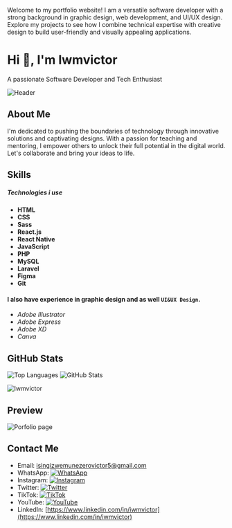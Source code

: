 Welcome to my portfolio website! I am a versatile software developer with a strong background in graphic design, web development, and UI/UX design. Explore my projects to see how I combine technical expertise with creative design to build user-friendly and visually appealing applications.

# Hi 👋, I'm Iwmvictor

A passionate Software Developer and Tech Enthusiast

![Header](https://firebasestorage.googleapis.com/v0/b/flexi-coding.appspot.com/o/dempgi7-520f8d5f-63d4-4453-8822-dbc149ae27f8.gif?alt=media&token=91c0c7b2-93c3-4029-b011-1a8703c5730d)

## About Me

I'm dedicated to pushing the boundaries of technology through innovative solutions and captivating designs. With a passion for teaching and mentoring, I empower others to unlock their full potential in the digital world. Let's collaborate and bring your ideas to life.

## Skills 
##### Technologies i use

- **HTML**
- **CSS**
- **Sass**
- **React.js**
- **React Native**
- **JavaScript**
- **PHP**
- **MySQL**
- **Laravel**
- **Figma**
- **Git**

#### I also have experience in graphic design and as well ```UI&UX Design```.

- *Adobe Illustrator*
- *Adobe Express*
- *Adobe XD*
- *Canva*


## GitHub Stats

![Top Languages](https://github-readme-stats.vercel.app/api/top-langs/?username=iwmvictor&layout=compact&theme=tokyonight)
![GitHub Stats](https://github-readme-stats.vercel.app/api?username=iwmvictor&show_icons=true&theme=tokyonight)

<p><img align="center" src="https://github-readme-streak-stats.herokuapp.com/?user=iwmvictor&&theme=tokyonight" alt="Iwmvictor" /></p>

## Preview

![Porfolio page](./public/preview.png)


## Contact Me
- Email: [isingizwemunezerovictor5@gmail.com](mailto:isingizwemunezerovictor5@gmail.com)
- WhatsApp: [![WhatsApp](https://img.shields.io/badge/WhatsApp-Message-green?style=flat&logo=whatsapp)](https://api.whatsapp.com/send/?phone=250781996271&text=+%60%60%60Hi+Iwmvictor%2C%60%60%60+%0A%0A+_I%27ve+seen+your+Ressume+and+I%27d+like+to+schedule+a+call+to+discuss+your+services._+&type=phone_number&app_absent=0)
- Instagram: [![Instagram](https://img.shields.io/badge/Instagram-Follow-blue?style=flat&logo=instagram)](https://instagram.com/iwmvictor)
- Twitter: [![Twitter](https://img.shields.io/badge/Twitter-Follow-lightblue?style=flat&logo=twitter)](https://twitter.com/iwmvictor)
- TikTok: [![TikTok](https://img.shields.io/badge/TikTok-Follow-red?style=flat&logo=tiktok)](https://www.tiktok.com/@iwmvictor)
- YouTube: [![YouTube](https://img.shields.io/badge/YouTube-Subscribe-red?style=flat&logo=youtube)](https://youtube.com/@iwmvik)
- LinkedIn: [https://www.linkedin.com/in/iwmvictor](https://www.linkedin.com/in/iwmvictor)
